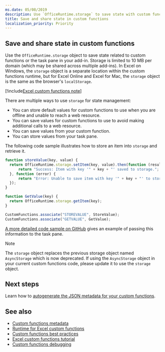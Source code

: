 ```yaml
---
ms.date: 05/08/2019
description: Use `OfficeRuntime.storage` to save state with custom functions. 
title: Save and share state in custom functions
localization_priority: Priority
---
```


## Save and share state in custom functions

Use the `OfficeRuntime.storage` object to save state related to custom functions or the task pane in your add-in. Storage is limited to 10 MB per domain (which may be shared across multiple add-ins). In Excel on Windows, the `storage` object is a separate location within the custom functions runtime, but for Excel Online and Excel for Mac, the `storage` object is the same as the browser's `localStorage`.

[!include[Excel custom functions note](../includes/excel-custom-functions-note.md)]

There are multiple ways to use `storage` for state management:

- You can store default values for custom functions to use when you are offline and unable to reach a web resource.
- You can save values for custom functions to use to avoid making additional calls to a web resource.
- You can save values from your custom function.
- You can store values from your task pane.

The following code sample illustrates how to store an item into `storage` and retrieve it.

```js
function storeValue(key, value) {
  return OfficeRuntime.storage.setItem(key, value).then(function (result) {
      return "Success: Item with key '" + key + "' saved to storage.";
  }, function (error) {
      return "Error: Unable to save item with key '" + key + "' to storage. " + error;
  });
}

function GetValue(key) {
  return OfficeRuntime.storage.getItem(key);
}

CustomFunctions.associate("STOREVALUE", StoreValue);
CustomFunctions.associate("GETVALUE", GetValue);
```

[A more detailed code sample on GitHub](https://github.com/OfficeDev/PnP-OfficeAddins/tree/master/Excel-custom-functions/AsyncStorage) gives an example of passing this information to the task pane.

>[!NOTE]
> The `storage` object replaces the previous storage object named `AsyncStorage` which is now deprecated. If using the `AsyncStorage` object in your current custom functions code, please update it to use the `storage` object.

## Next steps
Learn how to [autogenerate the JSON metadata for your custom functions](custom-functions-json-autogeneration.md). 

## See also

* [Custom functions metadata](custom-functions-json.md)
* [Runtime for Excel custom functions](custom-functions-runtime.md)
* [Custom functions best practices](custom-functions-best-practices.md)
* [Excel custom functions tutorial](../tutorials/excel-tutorial-create-custom-functions.md)
* [Custom functions debugging](custom-functions-debugging.md)
